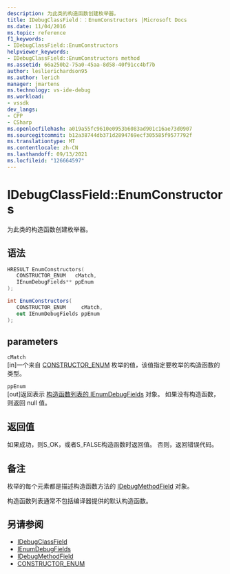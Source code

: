 ```yaml
---
description: 为此类的构造函数创建枚举器。
title: IDebugClassField：：EnumConstructors |Microsoft Docs
ms.date: 11/04/2016
ms.topic: reference
f1_keywords:
- IDebugClassField::EnumConstructors
helpviewer_keywords:
- IDebugClassField::EnumConstructors method
ms.assetid: 66a250b2-75a0-45aa-8d58-40f91cc4bf7b
author: leslierichardson95
ms.author: lerich
manager: jmartens
ms.technology: vs-ide-debug
ms.workload:
- vssdk
dev_langs:
- CPP
- CSharp
ms.openlocfilehash: a019a55fc9610e0953b6083ad901c16ae73d0907
ms.sourcegitcommit: b12a38744db371d2894769ecf305585f9577792f
ms.translationtype: MT
ms.contentlocale: zh-CN
ms.lasthandoff: 09/13/2021
ms.locfileid: "126664597"
---
```

# <a name="idebugclassfieldenumconstructors"></a>IDebugClassField::EnumConstructors
为此类的构造函数创建枚举器。

## <a name="syntax"></a>语法

```cpp
HRESULT EnumConstructors( 
   CONSTRUCTOR_ENUM   cMatch,
   IEnumDebugFields** ppEnum
);
```

```csharp
int EnumConstructors(
   CONSTRUCTOR_ENUM     cMatch,
   out IEnumDebugFields ppEnum
);
```

## <a name="parameters"></a>parameters
`cMatch`\
[in]一个来自 [CONSTRUCTOR_ENUM](../../../extensibility/debugger/reference/constructor-enum.md) 枚举的值，该值指定要枚举的构造函数的类型。

`ppEnum`\
[out]返回表示 [构造函数列表的 IEnumDebugFields](../../../extensibility/debugger/reference/ienumdebugfields.md) 对象。 如果没有构造函数，则返回 null 值。

## <a name="return-value"></a>返回值
 如果成功，则S_OK，或者S_FALSE构造函数时返回值。 否则，返回错误代码。

## <a name="remarks"></a>备注
 枚举的每个元素都是描述构造函数方法的 [IDebugMethodField](../../../extensibility/debugger/reference/idebugmethodfield.md) 对象。

 构造函数列表通常不包括编译器提供的默认构造函数。

## <a name="see-also"></a>另请参阅
- [IDebugClassField](../../../extensibility/debugger/reference/idebugclassfield.md)
- [IEnumDebugFields](../../../extensibility/debugger/reference/ienumdebugfields.md)
- [IDebugMethodField](../../../extensibility/debugger/reference/idebugmethodfield.md)
- [CONSTRUCTOR_ENUM](../../../extensibility/debugger/reference/constructor-enum.md)
